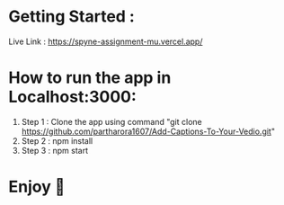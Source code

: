 # Getting Started : 

Live Link : https://spyne-assignment-mu.vercel.app/

# How to run the app in Localhost:3000: 

1. Step 1 :  Clone the app using command "git clone https://github.com/partharora1607/Add-Captions-To-Your-Vedio.git"
2. Step 2 :  npm install
3. Step 3 :  npm start

# Enjoy 🚀

